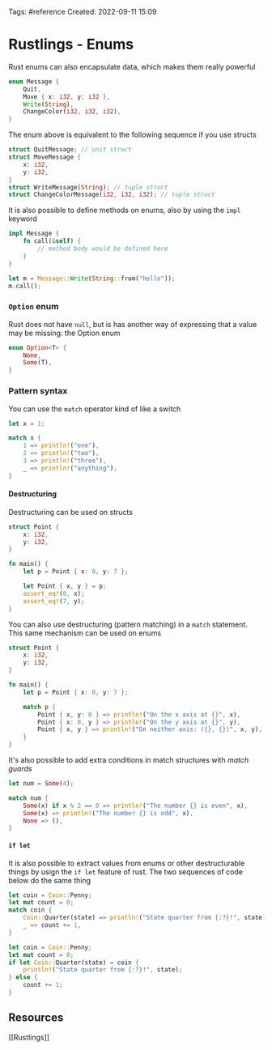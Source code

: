 Tags: #reference 
Created: 2022-09-11 15:09

# Rustlings - Enums
Rust enums can also encapsulate data, which makes them really powerful

```rust
enum Message {
    Quit,
    Move { x: i32, y: i32 },
    Write(String),
    ChangeColor(i32, i32, i32),
}
```

The enum above is equivalent to the following sequence if you use structs

```rust
struct QuitMessage; // unit struct
struct MoveMessage {
    x: i32,
    y: i32,
}
struct WriteMessage(String); // tuple struct
struct ChangeColorMessage(i32, i32, i32); // tuple struct
```

It is also possible to define methods on enums, also by using the `impl` keyword

```rust
impl Message {
	fn call(&self) {
		// method body would be defined here
	}
}

let m = Message::Write(String::from("hello"));
m.call();
```

### `Option` enum
Rust does not have `null`, but is has another way of expressing that a value may be missing: the Option enum

```rust
enum Option<T> {
    None,
    Some(T),
}
```

### Pattern syntax
You can use the `match` operator kind of like a switch

```rust
let x = 1;

match x {
	1 => println!("one"),
	2 => println!("two"),
	3 => println!("three"),
	_ => println!("anything"),
}
```

#### Destructuring
Destructuring can be used on structs

```rust
struct Point {
    x: i32,
    y: i32,
}

fn main() {
    let p = Point { x: 0, y: 7 };

    let Point { x, y } = p;
    assert_eq!(0, x);
    assert_eq!(7, y);
}
```

You can also use destructuring (pattern matching) in a `match` statement. This same mechanism can be used on enums

```rust
struct Point {
    x: i32,
    y: i32,
}

fn main() {
    let p = Point { x: 0, y: 7 };

    match p {
        Point { x, y: 0 } => println!("On the x axis at {}", x),
        Point { x: 0, y } => println!("On the y axis at {}", y),
        Point { x, y } => println!("On neither axis: ({}, {})", x, y),
    }
}
```

It's also possible to add extra conditions in match structures with *match guards*

```rust
let num = Some(4);

match num {
	Some(x) if x % 2 == 0 => println!("The number {} is even", x),
	Some(x) => println!("The number {} is odd", x),
	None => (),
}
```

#### `if let`
It is also possible to extract values from enums or other destructurable things by usign the `if let` feature of rust. The two sequences of code below do the same thing

```rust
let coin = Coin::Penny;
let mut count = 0;
match coin {
	Coin::Quarter(state) => println!("State quarter from {:?}!", state),
	_ => count += 1,
}
```

```rust
let coin = Coin::Penny;
let mut count = 0;
if let Coin::Quarter(state) = coin {
	println!("State quarter from {:?}!", state);
} else {
	count += 1;
}
```

## Resources
[[Rustlings]]